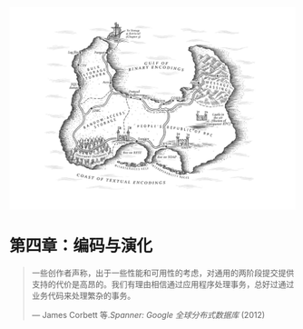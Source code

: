 ![ch4](../img/chapter4.png)

# 第四章：编码与演化

> 一些创作者声称，出于一些性能和可用性的考虑，对通用的两阶段提交提供支持的代价是高昂的。我们有理由相信通过应用程序处理事务，总好过通过业务代码来处理繁杂的事务。
>
> — James Corbett 等.*Spanner: Google 全球分布式数据库* (2012)

